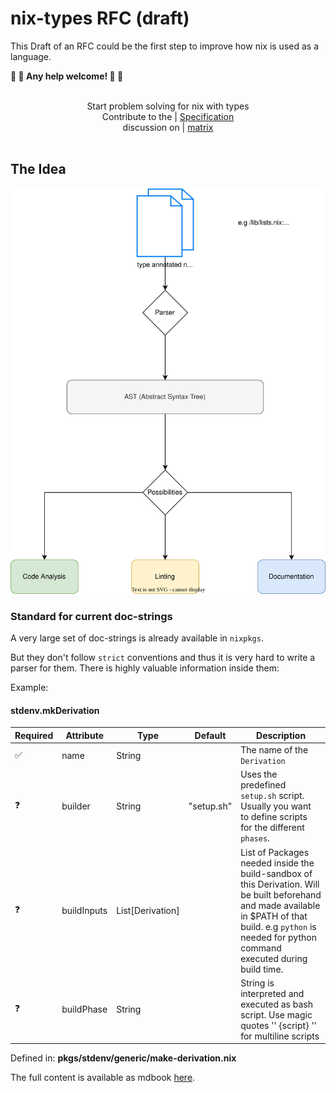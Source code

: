 <!-- markdownlint-disable MD013 -->
# nix-types RFC (draft)

This Draft of an RFC could be the first step to improve how nix is used as a language.

__:construction: :construction: Any help welcome! :construction: :construction:__

<div align="center">
  <br/>
  Start problem solving for nix with types
  <br/>
 Contribute to the | <a href="https://typednix.dev/">Specification</a>
 <br/>
  discussion on | <a href="https://matrix.to/#/#nix-types:matrix.org">matrix<a>
  <br/>
  <br/>
</div>

## The Idea

![type-system](./Types.drawio.svg)

### Standard for current doc-strings

A very large set of doc-strings is already available in `nixpkgs`.

But they don't follow `strict` conventions and thus it is very hard to write a parser for them. There is highly valuable information inside them:

Example:

#### stdenv.mkDerivation

| Required  | Attribute | Type  | Default | Description |
| ---       | ---       |---    |---      | --- |
| ✅ | name | String | | The name of the `Derivation` |
| ❓ | builder | String | "setup.sh" | Uses the predefined `setup.sh` script. Usually you want to define scripts for the different `phases`. |
| ❓ | buildInputs | List[Derivation] | | List of Packages needed inside the build-sandbox of this Derivation. Will be built beforehand and made available in $PATH of that build. e.g `python` is needed for python command executed during build time. |
| ❓ | buildPhase | String | | String is interpreted and executed as bash script. Use magic quotes '' {script} '' for multiline scripts|

Defined in: __pkgs/stdenv/generic/make-derivation.nix__

The full content is available as mdbook [here](https://typednix.dev).
